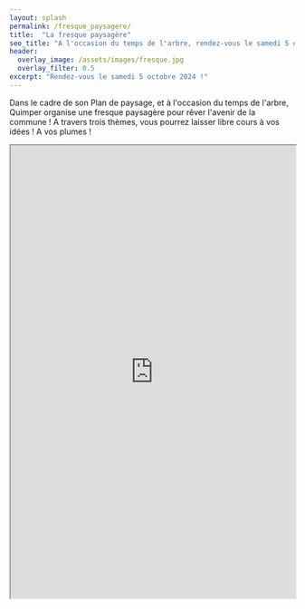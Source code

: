 ```yaml
---
layout: splash
permalink: /fresque_paysagere/
title:  "La fresque paysagère"
seo_title: "A l'occasion du temps de l'arbre, rendez-vous le samedi 5 octobre 2024 à Quimper pour rêver l'avenir !"
header:
  overlay_image: /assets/images/fresque.jpg
  overlay_filter: 0.5
excerpt: "Rendez-vous le samedi 5 octobre 2024 !"
---
```


Dans le cadre de son Plan de paysage, et à l'occasion du temps de l'arbre, Quimper organise une fresque paysagère pour rêver l'avenir de la commune ! 
A travers trois thèmes, vous pourrez laisser libre cours à vos idées ! A vos plumes !

<iframe src="https://framaforms.org/inscriptions-a-la-fresque-paysagere-1722260104" width="100%" height="800" border="0"></iframe>



